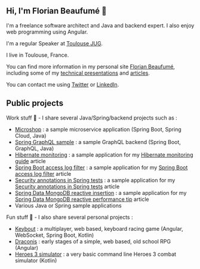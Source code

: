 ## Hi, I'm Florian Beaufumé 👋

I'm a freelance software architect and Java and backend expert. I also enjoy web programming using Angular.

I'm a regular Speaker at [Toulouse JUG](https://www.meetup.com/fr-FR/toulouse-java-user-group/).

I live in Toulouse, France.

You can find more information in my personal site [Florian Beaufumé](https://www.adeliosys.fr/), including some of my
[technical presentations](https://www.adeliosys.fr/presentations/) and [articles](https://www.adeliosys.fr/articles/).

You can contact me using [Twitter](https://twitter.com/fbeaufume) or [LinkedIn](https://www.linkedin.com/in/fbeaufume/).

## Public projects

Work stuff 💼 - I share several Java/Spring/backend projects such as :
- [Microshop](https://github.com/fbeaufume/microshop) : a sample microservice application (Spring Boot, Spring Cloud, Java)
- [Spring GraphQL sample](https://github.com/fbeaufume/spring-graphql-sample) : a sample GraphQL backend (Spring Boot, GraphQL, Java)
- [Hibernate monitoring](https://github.com/fbeaufume/hibernate-monitoring) : a sample application for my [Hibernate monitoring guide](https://www.adeliosys.fr/articles/hibernate-monitoring/) article
- [Spring Boot access log filter](https://github.com/fbeaufume/access-log-filter) : a sample application for my [Spring Boot access log filter](https://www.adeliosys.fr/articles/access-log-filter/) article
- [Security annotations in Spring tests](https://github.com/fbeaufume/spring-tests-security-annotations) : a sample application for my [Security annotations in Spring tests](https://www.adeliosys.fr/articles/spring-tests-security-annotations/) article
- [Spring Data MongoDB reactive insertion](https://github.com/fbeaufume/spring-data-mongodb-reactive-insertion) : a sample application for my [Spring Data MongoDB reactive performance tip](https://www.adeliosys.fr/articles/spring-data-mongo-reactive-performance-tip/) article
- Various Java or Spring sample applications

Fun stuff 🚀 - I also share several personal projects :
- [Keybout](https://github.com/fbeaufume/keybout) : a multiplayer, web based, keyboard racing game (Angular, WebSocket, Spring Boot, Kotlin)
- [Draconis](https://github.com/fbeaufume/draconis) : early stages of a simple, web based, old school RPG (Angular)
- [Heroes 3 simulator](https://github.com/fbeaufume/heroes3-simulator) : a very basic command line Heroes 3 combat simulator (Kotlin)
